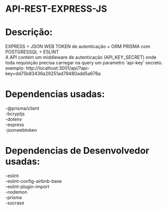 # API-REST-EXPRESS-JS  
  
# Descrição:  

EXPRESS + JSON WEB TOKEN de autenticação + ORM PRISMA com POSTGRESSQL + ESLINT  
A API contém um middleware de autenticação (API_KEY_SECRET) onde toda requisição precisa carregar na query um parametro 'api-key' secreto.  
exemplo: http://localhost:3001/api/?api-key=dd75b83436a29251ad79480add5a676a  
  
# Dependencias usadas:  
-@prisma/client  
-bcryptjs  
-dotenv  
-express  
-jsonwebtoken  

# Dependencias de Desenvolvedor usadas:  
-eslint  
-eslint-config-airbnb-base  
-eslint-plugin-import  
-nodemon  
-prisma  
-sucrase  
